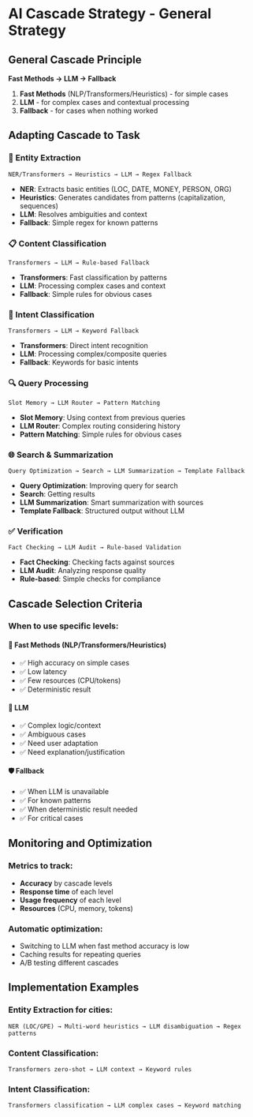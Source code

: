 # AI Cascade Strategy - General Strategy

## General Cascade Principle

**Fast Methods → LLM → Fallback**

1. **Fast Methods** (NLP/Transformers/Heuristics) - for simple cases
2. **LLM** - for complex cases and contextual processing
3. **Fallback** - for cases when nothing worked

## Adapting Cascade to Task

### 🎯 Entity Extraction
```
NER/Transformers → Heuristics → LLM → Regex Fallback
```
- **NER**: Extracts basic entities (LOC, DATE, MONEY, PERSON, ORG)
- **Heuristics**: Generates candidates from patterns (capitalization, sequences)
- **LLM**: Resolves ambiguities and context
- **Fallback**: Simple regex for known patterns

### 📋 Content Classification
```
Transformers → LLM → Rule-based Fallback
```
- **Transformers**: Fast classification by patterns
- **LLM**: Processing complex cases and context
- **Fallback**: Simple rules for obvious cases

### 🎯 Intent Classification
```
Transformers → LLM → Keyword Fallback
```
- **Transformers**: Direct intent recognition
- **LLM**: Processing complex/composite queries
- **Fallback**: Keywords for basic intents

### 🔍 Query Processing
```
Slot Memory → LLM Router → Pattern Matching
```
- **Slot Memory**: Using context from previous queries
- **LLM Router**: Complex routing considering history
- **Pattern Matching**: Simple rules for obvious cases

### 🌐 Search & Summarization
```
Query Optimization → Search → LLM Summarization → Template Fallback
```
- **Query Optimization**: Improving query for search
- **Search**: Getting results
- **LLM Summarization**: Smart summarization with sources
- **Template Fallback**: Structured output without LLM

### ✅ Verification
```
Fact Checking → LLM Audit → Rule-based Validation
```
- **Fact Checking**: Checking facts against sources
- **LLM Audit**: Analyzing response quality
- **Rule-based**: Simple checks for compliance

## Cascade Selection Criteria

### When to use specific levels:

#### 🚀 Fast Methods (NLP/Transformers/Heuristics)
- ✅ High accuracy on simple cases
- ✅ Low latency
- ✅ Few resources (CPU/tokens)
- ✅ Deterministic result

#### 🤖 LLM
- ✅ Complex logic/context
- ✅ Ambiguous cases
- ✅ Need user adaptation
- ✅ Need explanation/justification

#### 🛡️ Fallback
- ✅ When LLM is unavailable
- ✅ For known patterns
- ✅ When deterministic result needed
- ✅ For critical cases

## Monitoring and Optimization

### Metrics to track:
- **Accuracy** by cascade levels
- **Response time** of each level
- **Usage frequency** of each level
- **Resources** (CPU, memory, tokens)

### Automatic optimization:
- Switching to LLM when fast method accuracy is low
- Caching results for repeating queries
- A/B testing different cascades

## Implementation Examples

### Entity Extraction for cities:
```
NER (LOC/GPE) → Multi-word heuristics → LLM disambiguation → Regex patterns
```

### Content Classification:
```
Transformers zero-shot → LLM context → Keyword rules
```

### Intent Classification:
```
Transformers classification → LLM complex cases → Keyword matching
```